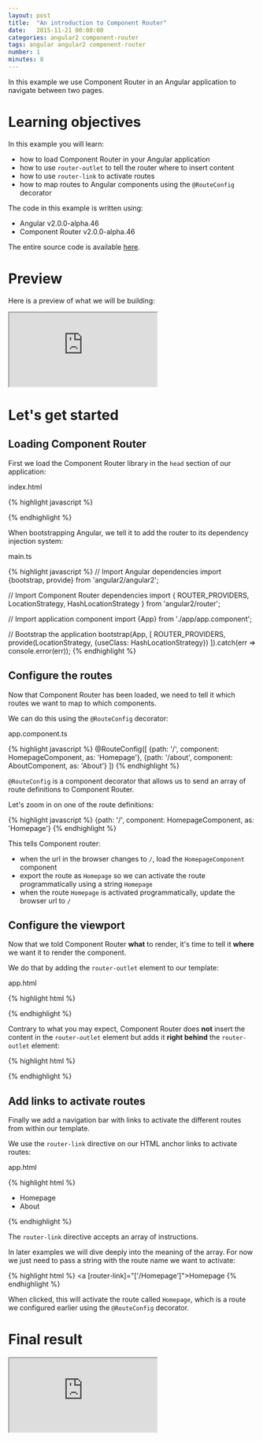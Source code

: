 ```yaml
---
layout: post
title:  "An introduction to Component Router"
date:   2015-11-21 00:00:00
categories: angular2 component-router
tags: angular angular2 component-router
number: 1
minutes: 8
---
```


In this example we use Component Router in an Angular application to navigate between two pages.

# Learning objectives

In this example you will learn:

- how to load Component Router in your Angular application
- how to use `router-outlet` to tell the router where to insert content
- how to use `router-link` to activate routes
- how to map routes to Angular components using the `@RouteConfig` decorator

The code in this example is written using:

- Angular v2.0.0-alpha.46
- Component Router v2.0.0-alpha.46

The entire source code is available [here](http://plnkr.co/edit/f2SM6AVJTBjL77j81jEA?p=preview).

# Preview

Here is a preview of what we will be building:

<iframe class="rbe-iframe--plunk" src="http://embed.plnkr.co/f2SM6AVJTBjL77j81jEA/preview"></iframe>

# Let's get started

## Loading Component Router

First we load the Component Router library in the `head` section of our application:

<aside class="rbe-aside-filename">index.html</aside>

{% highlight javascript %}
<script src="https://code.angularjs.org/2.0.0-alpha.46/router.dev.js"></script>
{% endhighlight %}

When bootstrapping Angular, we tell it to add the router to its dependency injection system:

<aside class="rbe-aside-filename">main.ts</aside>

{% highlight javascript %}
// Import Angular dependencies
import {bootstrap, provide} from 'angular2/angular2';

// Import Component Router dependencies
import {
  ROUTER_PROVIDERS,
  LocationStrategy,
  HashLocationStrategy
} from 'angular2/router';

// Import application component
import {App} from './app/app.component';

// Bootstrap the application
bootstrap(App, [
  ROUTER_PROVIDERS,
  provide(LocationStrategy, {useClass: HashLocationStrategy})
]).catch(err => console.error(err));
{% endhighlight %}

## Configure the routes

Now that Component Router has been loaded, we need to tell it which routes we want to map to which components.

We can do this using the `@RouteConfig` decorator:

<aside class="rbe-aside-filename">app.component.ts</aside>

{% highlight javascript %}
@RouteConfig([
  {path: '/', component: HomepageComponent, as: 'Homepage'},
  {path: '/about', component: AboutComponent, as: 'About'}
])
{% endhighlight %}

`@RouteConfig` is a component decorator that allows us to send an array of route definitions to Component Router.

Let's zoom in on one of the route definitions:

{% highlight javascript %}
{path: '/', component: HomepageComponent, as: 'Homepage'}
{% endhighlight %}

This tells Component router:

- when the url in the browser changes to `/`, load the `HomepageComponent` component
- export the route as `Homepage` so we can activate the route programmatically using a string `Homepage`
- when the route `Homepage` is activated programmatically, update the browser url to `/`

## Configure the viewport

Now that we told Component Router **what** to render, it's time to tell it **where** we want it to render the component.

We do that by adding the `router-outlet` element to our template:

<aside class="rbe-aside-filename">app.html</aside>

{% highlight html %}
<main>
  <router-outlet></router-outlet>
</main>
{% endhighlight %}

Contrary to what you may expect, Component Router does **not** insert the content in the `router-outlet` element but adds it **right behind** the `router-outlet` element:

{% highlight html %}
<main>
  <router-outlet></router-outlet>
  <!-- The router will put the content here, right after the outlet -->
</main>
{% endhighlight %}

## Add links to activate routes

Finally we add a navigation bar with links to activate the different routes from within our template.

We use the `router-link` directive on our HTML anchor links to activate routes:

<aside class="rbe-aside-filename">app.html</aside>

{% highlight html %}
<ul>
  <li>
    <a [router-link]="['/Homepage']">Homepage</a>
  </li>
  <li>
    <a [router-link]="['/About']">About</a>
  </li>
</ul>
{% endhighlight %}

The `router-link` directive accepts an array of instructions.

In later examples we will dive deeply into the meaning of the array. For now we just need to pass a string with the route name we want to activate:

{% highlight html %}
<a [router-link]="['/Homepage']">Homepage</a>
{% endhighlight %}

When clicked, this will activate the route called `Homepage`, which is a route we configured earlier using the `@RouteConfig` decorator.

# Final result

<iframe class="rbe-iframe--plunk" src="http://embed.plnkr.co/f2SM6AVJTBjL77j81jEA/preview"></iframe>